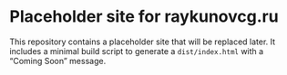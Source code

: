 # Placeholder site for raykunovcg.ru

This repository contains a placeholder site that will be replaced later. It includes a minimal build script to generate a `dist/index.html` with a “Coming Soon” message.
